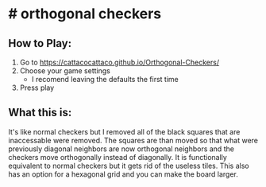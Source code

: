 # # orthogonal checkers

## How to Play:
1. Go to https://cattacocattaco.github.io/Orthogonal-Checkers/
2. Choose your game settings
    * I recomend leaving the defaults the first time
3. Press play

## What this is:
It's like normal checkers but I removed all of the black squares that are inaccessable were removed. The squares are than moved so that what were previously diagonal neighbors are now orthogonal neighbors and the checkers move orthogonally instead of diagonally. It is functionally equivalent to normal checkers but it gets rid of the useless tiles. This also has an option for a hexagonal grid and you can make the board larger.
